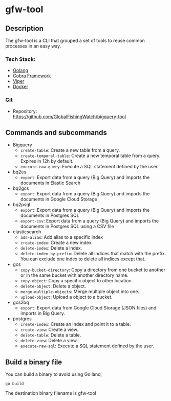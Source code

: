 # gfw-tool

## Description

The gfw-tool is a CLI that grouped a set of tools to reuse common processes in an easy way.

### Tech Stack:
* [Golang](https://golang.org/doc/)
* [Cobra Framework](https://github.com/spf13/cobra#working-with-flags)
* [Viper](https://github.com/spf13/viper)
* [Docker](https://docs.docker.com/)

### Git
* Repository:  
  https://github.com/GlobalFishingWatch/bigquery-tool

## Commands and subcommands
* Bigquery
  * `create-table`: Create a new table from a query.
  * `create-temporal-table`: Create a new temporal table from a query. Expires in 12h by default.
  * `execute-raw-query`: Execute a SQL statement defined by the user.
* bq2es
  * `export`: Export data from a query (Big Query) and imports the documents in Elastic Search
* bq2gcs
  * `export`: Export data from a query (Big Query) and imports the documents in Google Cloud Storage
* bq2psql
  * `export`: Export data from a query (Big Query) and imports the documents in Postgres SQL
  * `export-csv`: Export data from a query (Big Query) and imports the documents in Postgres SQL using a CSV file
* elasticsearch
  * `add-alias`: Add alias to a specific index
  * `create-index`: Create a new index.
  * `delete-index`: Delete a index.
  * `delete-index-by-prefix`: Delete all indices that match with the prefix. You can exclude one index to delete all indices except that.
* gcs
  * `copy-bucket-directory`: Copy a directory from one bucket to another or in the same bucket with another directory name.
  * `copy-object`: Copy a specific object to other location.
  * `delete-object`: Delete a object.
  * `merge-multiple-objects`: Merge multiple object into one.
  * `upload-object`: Upload a object to a bucket.
* gcs2bq
  * `export`: Export data from Google Cloud Storage (JSON files) and imports in Big Query.
* postgres
  * `create-index`: Create an index and point it to a table.
  * `create-view`: Create a view.
  * `delete-table`: Delete a table.
  * `delete-view`: Delete a view.
  * `execute-raw-sql`: Execute a SQL statement defined by the user.

## Build a binary file
You can build a binary to avoid using Go land, 
```
go build
```
The destination binary filename is gfw-tool
